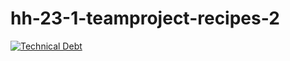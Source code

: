 # hh-23-1-teamproject-recipes-2
[![Technical Debt](https://sonarcloud.io/api/project_badges/measure?project=neuefische_hh-java-23-1-teamproject-recipes-2-frontend&metric=sqale_index)](https://sonarcloud.io/summary/new_code?id=neuefische_hh-java-23-1-teamproject-recipes-2-frontend)
